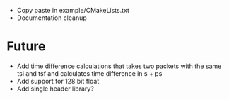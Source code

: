 * Copy paste in example/CMakeLists.txt
* Documentation cleanup

# Future
* Add time difference calculations that takes two packets with the same tsi and tsf and calculates time difference in s + ps
* Add support for 128 bit float
* Add single header library?
